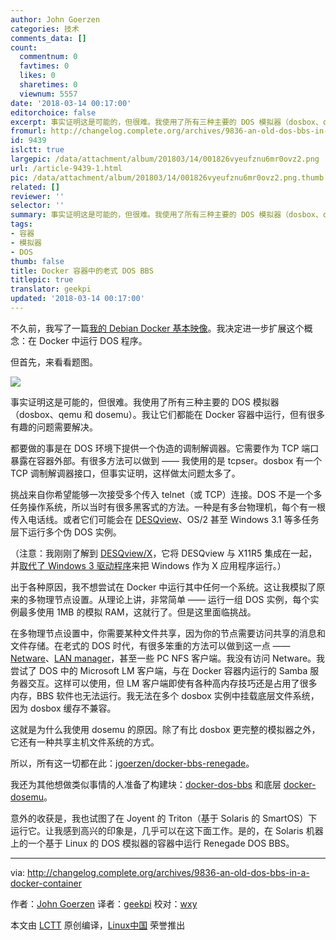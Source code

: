 ```yaml
---
author: John Goerzen
categories: 技术
comments_data: []
count:
  commentnum: 0
  favtimes: 0
  likes: 0
  sharetimes: 0
  viewnum: 5557
date: '2018-03-14 00:17:00'
editorchoice: false
excerpt: 事实证明这是可能的，但很难。我使用了所有三种主要的 DOS 模拟器（dosbox、qemu 和 dosemu）。我让它们都能在 Docker 容器中运行，但有很多有趣的问题需要解决。
fromurl: http://changelog.complete.org/archives/9836-an-old-dos-bbs-in-a-docker-container
id: 9439
islctt: true
largepic: /data/attachment/album/201803/14/001826vyeufznu6mr0ovz2.png
url: /article-9439-1.html
pic: /data/attachment/album/201803/14/001826vyeufznu6mr0ovz2.png.thumb.jpg
related: []
reviewer: ''
selector: ''
summary: 事实证明这是可能的，但很难。我使用了所有三种主要的 DOS 模拟器（dosbox、qemu 和 dosemu）。我让它们都能在 Docker 容器中运行，但有很多有趣的问题需要解决。
tags:
- 容器
- 模拟器
- DOS
thumb: false
title: Docker 容器中的老式 DOS BBS
titlepic: true
translator: geekpi
updated: '2018-03-14 00:17:00'
---
```


不久前，我写了一篇[我的 Debian Docker 基本映像](https://changelog.complete.org/archives/9794-fixing-the-problems-with-docker-images)。我决定进一步扩展这个概念：在 Docker 中运行 DOS 程序。


但首先，来看看题图。


![](/data/attachment/album/201803/14/001826vyeufznu6mr0ovz2.png)


事实证明这是可能的，但很难。我使用了所有三种主要的 DOS 模拟器（dosbox、qemu 和 dosemu）。我让它们都能在 Docker 容器中运行，但有很多有趣的问题需要解决。


都要做的事是在 DOS 环境下提供一个伪造的调制解调器。它需要作为 TCP 端口暴露在容器外部。有很多方法可以做到 —— 我使用的是 tcpser。dosbox 有一个 TCP 调制解调器接口，但事实证明，这样做太问题太多了。


挑战来自你希望能够一次接受多个传入 telnet（或 TCP）连接。DOS 不是一个多任务操作系统，所以当时有很多黑客式的方法。一种是有多台物理机，每个有一根传入电话线。或者它们可能会在 [DESQview](https://en.wikipedia.org/wiki/DESQview)、OS/2 甚至 Windows 3.1 等多任务层下运行多个伪 DOS 实例。


（注意：我刚刚了解到 [DESQview/X](http://toastytech.com/guis/dvx.html)，它将 DESQview 与 X11R5 集成在一起，并[取代了 Windows 3 驱动程序](http://toastytech.com/guis/dvx3.html)来把 Windows 作为 X 应用程序运行。）


出于各种原因，我不想尝试在 Docker 中运行其中任何一个系统。这让我模拟了原来的多物理节点设置。从理论上讲，非常简单 —— 运行一组 DOS 实例，每个实例最多使用 1MB 的模拟 RAM，这就行了。但是这里面临挑战。


在多物理节点设置中，你需要某种文件共享，因为你的节点需要访问共享的消息和文件存储。在老式的 DOS 时代，有很多笨重的方法可以做到这一点 —— [Netware](https://en.wikipedia.org/wiki/NetWare)、[LAN manager](https://en.wikipedia.org/wiki/LAN_Manager)，甚至一些 PC NFS 客户端。我没有访问 Netware。我尝试了 DOS 中的 Microsoft LM 客户端，与在 Docker 容器内运行的 Samba 服务器交互。这样可以使用，但 LM 客户端即使有各种高内存技巧还是占用了很多内存，BBS 软件也无法运行。我无法在多个 dosbox 实例中挂载底层文件系统，因为 dosbox 缓存不兼容。


这就是为什么我使用 dosemu 的原因。除了有比 dosbox 更完整的模拟器之外，它还有一种共享主机文件系统的方式。


所以，所有这一切都在此：[jgoerzen/docker-bbs-renegade](https://github.com/jgoerzen/docker-bbs-renegade)。


我还为其他想做类似事情的人准备了构建块：[docker-dos-bbs](https://github.com/jgoerzen/docker-dos-bbs) 和底层 [docker-dosemu](https://github.com/jgoerzen/docker-dosemu)。


意外的收获是，我也试图了在 Joyent 的 Triton（基于 Solaris 的 SmartOS）下运行它。让我感到高兴的印象是，几乎可以在这下面工作。是的，在 Solaris 机器上的一个基于 Linux 的 DOS 模拟器的容器中运行 Renegade DOS BBS。




---


via: <http://changelog.complete.org/archives/9836-an-old-dos-bbs-in-a-docker-container>


作者：[John Goerzen](http://changelog.complete.org/archives/author/jgoerzen) 译者：[geekpi](https://github.com/geekpi) 校对：[wxy](https://github.com/wxy)


本文由 [LCTT](https://github.com/LCTT/TranslateProject) 原创编译，[Linux中国](https://linux.cn/) 荣誉推出